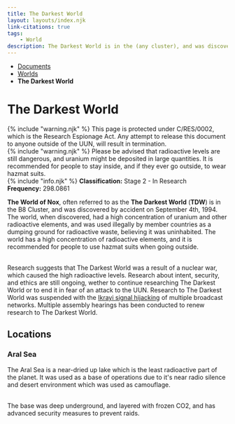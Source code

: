 ```yaml
---
title: The Darkest World
layout: layouts/index.njk
link-citations: true
tags:
    - World
description: The Darkest World is in the (any cluster), and was discovered by accident on September 4th, 1994
---
```

<nav class="text-sm breadcrumbs mb-5">
    <ul>
        <li><a href="/docs">Documents</a></li>
        <li><a href="/docs/world">Worlds</a></li>
        <li><b>The Darkest World</b></li>
    </ul>
</nav>
<div class="text-center"><h1>The Darkest World</h1></div>

<div class="grid gap-5 mb-5">
<div class="alert alert-error shadow-lg">
    <div>
        {% include "warning.njk" %}
        <span>
            This page is protected under C/RES/0002, which is the Research Espionage Act. Any attempt to release this document to anyone outside of the UUN, will result in termination.
        </span>
    </div>
</div>

<div class="alert alert-warning shadow-lg">
    <div>
        {% include "warning.njk" %}
        <span>
            Please be advised that radioactive levels are still dangerous, and uranium might be deposited in large quantities. It is recommended for people to stay inside, and if they ever go outside, to wear hazmat suits. 
        </span>
    </div>
</div>

<div class="alert shadow-lg">
    <div>
        {% include "info.njk" %}
        <span>
            <b>Classification:</b> <span class="text-orange-500">Stage 2 - In Research</span><br>
            <b>Frequency:</b> 298.0861
        </span>
    </div>
</div>
</div>

**The World of Nox**, often referred to as the **The Darkest World** (**TDW**) is in the B8 Cluster, and was discovered by accident on September 4th, 1994. The world, when discovered, had a high concentration of uranium and other radioactive elements, and was used illegally by member countries as a dumping ground for radioactive waste, believing it was uninhabited. The world has a high concentration of radioactive elements, and it is recommended for people to use hazmat suits when going outside.<br><br>

Research suggests that The Darkest World was a result of a nuclear war, which caused the high radioactive levels. Research about intent, security, and ethics are still ongoing, wether to continue researching The Darkest World or to end it in fear of an attack to the UUN. Research to The Darkest World was suspended with the <a href="/docs/world/dwerbia/transcript-1">Ikrayi signal hijacking</a> of multiple broadcast networks. Multiple assembly hearings has been conducted to renew research to The Darkest World.

## Locations

### Aral Sea
The Aral Sea is a near-dried up lake which is the least radioactive part of the planet. It was used as a base of operations due to it's near radio silence and desert environment which was used as camouflage.<br><br>

The base was deep underground, and layered with frozen CO2, and has advanced security measures to prevent raids.